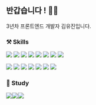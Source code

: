 ## 반갑습니다 ! 👋🏻
3년차 프론트엔드 개발자 김유진입니다.

### ⚒️ Skills 
<img src="https://img.shields.io/badge/JavaScript-F7DF1E?style=for-the-badge&logo=JavaScript&logoColor=white"/> <img src="https://img.shields.io/badge/React-20232A?style=for-the-badge&logo=react&logoColor=61DAFB"/> 
<img src="https://img.shields.io/badge/Vue3-4FC08D?style=for-the-badge&logo=v&logoColor=61DAFB"/> <img src="https://img.shields.io/badge/jquery-0769AD?style=for-the-badge&logo=jquery&logoColor=white"/> 
<img src="https://img.shields.io/badge/Vite-646CFF?style=for-the-badge&logo=Vite&logoColor=white" /> <img src="https://img.shields.io/badge/Zustand-cccccc?style=for-the-badge&logo=Zustand&logoColor=white"/> <img src="https://img.shields.io/badge/Redux-764ABC?style=for-the-badge&logo=redux&logoColor=white"/> <img src="https://img.shields.io/badge/React_Query-FF4154?style=for-the-badge&logo=react-query&logoColor=white"/>


<img src="https://img.shields.io/badge/MSW-ff6933?style=for-the-badge&logo=MSW&logoColor=white"/> <img src="https://img.shields.io/badge/Tailwind_CSS-38B2AC?style=for-the-badge&logo=tailwind-css&logoColor=white" /> <img src="https://img.shields.io/badge/Shadcn/Ui-000000?style=for-the-badge&logo=Shadcn&logoColor=white"/> <img src="https://img.shields.io/badge/styled--components-DB7093?style=for-the-badge&logo=styledcomponents&logoColor=white" /> <img src="https://img.shields.io/badge/Git-F05032?style=for-the-badge&logo=git&logoColor=white"/> <img src="https://img.shields.io/badge/SVN-FFB13B?style=for-the-badge&logo=svn&logoColor=white"/> <img src="https://img.shields.io/badge/Figma-F24E1E?style=for-the-badge&logo=figma&logoColor=white"/>

### 📖 Study
<img src="https://img.shields.io/badge/TypeScript-3178C6?style=for-the-badge&logo=typescript&logoColor=white"/><img src="https://img.shields.io/badge/Next.js-000000?style=for-the-badge&logo=nextdotjs&logoColor=white"/><img src="https://img.shields.io/badge/Jest-C21325?style=for-the-badge&logo=Jest&logoColor=white"/>
